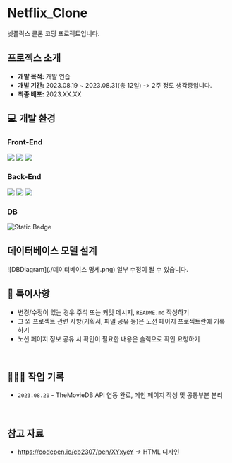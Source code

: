 # Netflix_Clone
넷플릭스 클론 코딩 프로젝트입니다. 

## 프로젝스 소개
- **개발 목적:** 개발 연습
- **개발 기간:** 2023.08.19 ~ 2023.08.31(총 12일) -> 2주 정도 생각중입니다.
- **최종 배포:** 2023.XX.XX

## 💻 개발 환경


### Front-End
<img src="https://img.shields.io/badge/html5-E34F26?style=for-the-badge&logo=html5&logoColor=white"> <img src="https://img.shields.io/badge/css-1572B6?style=for-the-badge&logo=css3&logoColor=white"> <img src="https://img.shields.io/badge/javascript-F7DF1E?style=for-the-badge&logo=javascript&logoColor=black">


### Back-End
<img src="https://img.shields.io/badge/java 17-007396?style=for-the-badge&logo=java&logoColor=white"> <img src="https://img.shields.io/badge/spring 3.1.2-6DB33F?style=for-the-badge&logo=spring&logoColor=white"> <img src="https://img.shields.io/badge/thymeleaf-005F0F?style=for-the-badge&logo=thymeleaf&logoColor=white">

### DB
![Static Badge](https://img.shields.io/badge/H2-Database-%3Fstyle%3Dflat?logo=databricks)

## 데이터베이스 모델 설계
![DBDiagram](./데이터베이스 명세.png)
일부 수정이 될 수 있습니다.

## 📌 특이사항
- 변경/수정이 있는 경우 주석 또는 커밋 메시지, `README.md` 작성하기
- 그 외 프로젝트 관련 사항(기획서, 파일 공유 등)은 노션 페이지 프로젝트란에 기록하기
- 노션 페이지 정보 공유 시 확인이 필요한 내용은 슬랙으로 확인 요청하기

<br />

## 👩🏻‍💻 작업 기록
- `2023.08.20` - TheMovieDB API 연동 완료, 메인 페이지 작성 및 공통부분 분리

<br />

## 참고 자료
- https://codepen.io/cb2307/pen/XYxyeY -> HTML 디자인